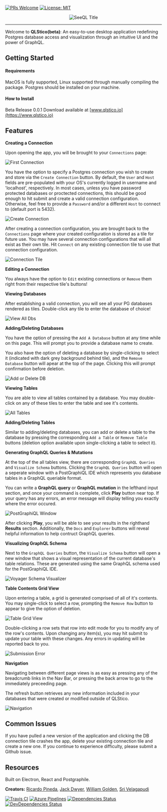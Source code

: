 [![PRs Welcome](https://img.shields.io/badge/PRs-welcome-brightgreen.svg?style=flat-square)](http://makeapullrequest.com)
[![License: MIT](https://img.shields.io/badge/License-MIT-yellow.svg)](https://opensource.org/licenses/MIT)

<p align="center">
<img alt="SeeQL Title" src="https://user-images.githubusercontent.com/46896778/61765218-2814ad00-adaa-11e9-9188-1bcf42fcca41.png">
</p>

---

Welcome to **QLStico(beta)**: An easy-to-use desktop application redefining Postgres database access and visualization through an intuitive UI and the power of GraphQL.

## Getting Started

#### Requirements

MacOS is fully supported, Linux supported through manually compiling the package. Postgres should be installed on your machine.

#### How to Install

Beta Release 0.0.1
Download available at [www.qlstico.io](https://www.qlstico.io)

## Features

**Creating a Connection**

Upon opening the app, you will be brought to your `Connections` page:

![First Connection](https://user-images.githubusercontent.com/46896778/60853263-45058980-a1c9-11e9-91ee-b7322b7ff2d4.png)

You have the option to specify a Postgres connection you wish to create and store via the `Create Connection` button. By default, the `User` and `Host` fields are pre-populated with your OS's currently logged in username and 'localhost', respectively.
In most cases, unless you have password protected databases or proctected connections, this should be good enough to hit submit and create a valid connection configuration. Otherwise, feel free to provide a `Password` and/or a different `Host` to connect to (default port is 5432).

![Create Connection](https://user-images.githubusercontent.com/46896778/60853269-4931a700-a1c9-11e9-871e-ff03a5569507.png)

After creating a connection configuration, you are brought back to the `Connections` page where your created configuration is stored as a tile for future use. You may have several connection configurations that will all exist as their own tile. Hit `Connect` on any existing connection tile to use that connection configuration.

![Connection Tile](https://user-images.githubusercontent.com/46896778/60885215-0dc0c800-a21d-11e9-9350-2fbcb5753edc.png)

**Editing a Connection**

You always have the option to `Edit` existing connections or `Remove` them right from their respective tile's buttons!

**Viewing Databases**

After establishing a valid connection, you will see all your PG databases rendered as tiles. Double-click any tile to enter the database of choice!

![View All Dbs](https://user-images.githubusercontent.com/46896778/60851525-78dcb100-a1c1-11e9-8fea-3844b6641640.png)

**Adding/Deleting Databases**

You have the option of pressing the `Add A Database` button at any time while on this page. This will prompt you to provide a database name to create.

You also have the option of deleting a database by single-clicking to select it (indicated with dark grey background behind tile), and the `Remove Database` button will apear at the top of the page. Clicking this will prompt confirmation before deletion.

![Add or Delete DB](https://user-images.githubusercontent.com/46896778/60851645-00c2bb00-a1c2-11e9-894d-af6fef86f4cc.png)

**Viewing Tables**

You are able to view all tables contained by a database. You may double-click on any of these tiles to enter the table and see it's contents.

![All Tables](https://user-images.githubusercontent.com/46896778/60852187-97907700-a1c4-11e9-8438-a50a30c10937.png)

**Adding/Deleting Tables**

Similar to adding/deleting databases, you can add or delete a table to the database by pressing the corresponding `Add a Table` or `Remove Table` buttons (deletion option available upon single-clicking a table to select it).

**Generating GraphQL Queries & Mutations**

At the top of the all tables view, there are corresponding `GraphQL Queries` and `Visualize Schema` buttons. Clicking the `GraphQL Queries` button will open a seperate window with a PostGraphiQL IDE which represents you database tables in a GraphQL queriable format.

You can write a **GraphQL query** or **GraphQL mutation** in the lefthand input section, and once your command is complete, click **Play** button near top. If your query has any errors, an error message will display telling you exactly where the error occured.

![PostGraphiQL Window](https://user-images.githubusercontent.com/46896778/60852189-9a8b6780-a1c4-11e9-8d5c-24cc7206c218.png)

After clicking **Play**, you will be able to see your results in the righthand **Results** section. Additionally, the `Docs` and `Explorer` buttons will reveal helpful information to help contruct
GraphQL queries.

**Visualizing GraphQL Schema**

Next to the `GraphQL Queries` button, the `Visualize Schema` button will open a new window that shows a visual representation of the current database's table relations. These are generated using the same GraphQL schema used for the PostGraphiQL IDE.

![Voyager Schema Visualizer](https://user-images.githubusercontent.com/46896778/60852414-9e6bb980-a1c5-11e9-9bc1-07c2534767fc.png)

**Table Contents Grid View**

Upon entering a table, a grid is generated comprised of all of it's contents. You may single-click to select a row, prompting the `Remove Row` button to appear to give the option of deletion.

![Table Grid View](https://user-images.githubusercontent.com/46896778/60852582-441f2880-a1c6-11e9-82e5-1bae0064f91b.png)

Double-clicking a row sets that row into edit mode for you to modify any of the row's contents. Upon changing any item(s), you may hit submit to update your table with these changes. Any errors in updating will be reported back to you.

![Submission Error](https://user-images.githubusercontent.com/46896778/60852776-230b0780-a1c7-11e9-8618-6f80adbe7de7.png)

**Navigation**

Navigating between different page views is as easy as pressing any of the breadcrumb links in the Nav Bar, or pressing the back arrow to go to the immediately preceeding page.

The refresh button retrieves any new information included in your databases that were created or modified outside of QLStico.

![Navigation](https://user-images.githubusercontent.com/46896778/61070896-b61d8a80-a3dd-11e9-86c1-94200ab864f9.png)

## Common Issues

If you have pulled a new version of the application and clicking the DB connection tile crashes the app, delete your existing connection tile and create a new one. If you continue to experience difficulty, please submit a Github issue.

## Resources

Built on Electron, React and Postgraphile.

**Creators:** [Ricardo Pineda](http://github.com/ricardopineda93), [Jack Dwyer](https://github.com/dwyfrequency), [William Golden](https://github.com/willgolden5), [Sri Velagapudi](https://github.com/sriv97)

[![Travis CI](https://travis-ci.org/qlstico/parcelQL.svg?branch=master)](https://travis-ci.org/qlstico/parcelQL)
[![Azure Pipelines](https://img.shields.io/vso/build/shamofu/electron-react-parcel-boilerplate/9/master.svg?label=Azure%20Pipelines&style=flat-square)](https://dev.azure.com/shamofu/electron-react-parcel-boilerplate/_build/latest?definitionId=9)
[![Dependencies Status](https://img.shields.io/david/shamofu/electron-react-parcel-boilerplate.svg?style=flat-square)](https://david-dm.org/shamofu/electron-react-parcel-boilerplate)
[![DevDependencies Status](https://img.shields.io/david/dev/shamofu/electron-react-parcel-boilerplate.svg?style=flat-square)](https://david-dm.org/shamofu/electron-react-parcel-boilerplate?type=dev)
